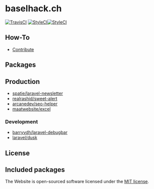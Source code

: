 # baselhack.ch

<p align="center">

<a href="https://travis-ci.org/BaselHack/baselhack.ch"><img src="https://travis-ci.org/BaselHack/baselhack.ch.svg?branch=master" alt="TravisCI"></a>
<a href="https://github.styleci.io/repos/128032413"><img src="https://github.styleci.io/repos/128032413/shield?branch=master" alt="StyleCI"></a><a href="https://opensource.org/licenses/MIT"><img src="https://img.shields.io/badge/License-MIT-yellow.svg" alt="StyleCI"></a>

</p>

## How-To
- [Contribute](https://github.com/BaselHack/baselhack.ch/wiki/How-To-Contribute)

## Packages

## Production 

- [spatie/laravel-newsletter](https://github.com/spatie/laravel-newsletter)
- [realrashid/sweet-alert](https://github.com/realrashid/sweet-alert)
- [arcanedev/seo-helper]()
- [maatwebsite/excel]()

### Development

- [barryvdh/laravel-debugbar](https://github.com/barryvdh/laravel-debugbar)
- [laravel/dusk]()

## License


## Included packages


The Website is open-sourced software licensed under the [MIT license](https://opensource.org/licenses/MIT).
